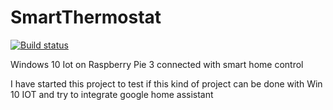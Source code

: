 # SmartThermostat
[![Build status](https://build.appcenter.ms/v0.1/apps/5c771e39-f941-40a9-bc47-5a323362e0ee/branches/master/badge)](https://appcenter.ms)


Windows 10 Iot on Raspberry Pie 3 connected with smart home control

I have started this project to test if this kind of project can be done with Win 10 IOT and try to integrate google home assistant
